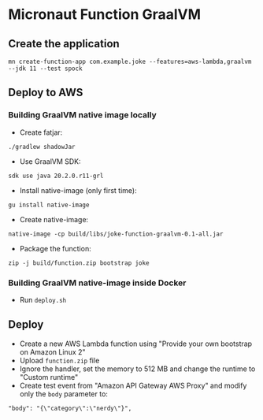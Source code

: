 # Micronaut Function GraalVM

## Create the application

```shell script
mn create-function-app com.example.joke --features=aws-lambda,graalvm --jdk 11 --test spock
```

## Deploy to AWS

### Building GraalVM native image locally

- Create fatjar:

`./gradlew shadowJar`

- Use GraalVM SDK:

`sdk use java 20.2.0.r11-grl`

- Install native-image (only first time):

`gu install native-image`

- Create native-image:

`native-image -cp build/libs/joke-function-graalvm-0.1-all.jar`

- Package the function:

`zip -j build/function.zip bootstrap joke`


### Building GraalVM native-image inside Docker

- Run `deploy.sh`


## Deploy

- Create a new AWS Lambda function using "Provide your own bootstrap on Amazon Linux 2"
- Upload `function.zip` file
- Ignore the handler, set the memory to 512 MB and change the runtime to "Custom runtime"
- Create test event from "Amazon API Gateway AWS Proxy" and modify only the `body` parameter to:

`"body": "{\"category\":\"nerdy\"}",`